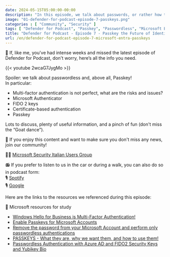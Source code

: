 ```yaml
---
date: 2024-05-15T05:00:00-00:00
description: "In this episode, we talk about passwords, or rather how to avoid passwords by moving towards the concept of passwordless!"
image: "01-defender-for-podcast-episode-7-passkeys.png"
categories : [ "Community", "Security" ]
tags: [ "Defender for Podcast", "Passkey", "Passwordless", "Microsoft Entra", "Video" ]
title: "Defender for Podcast - Episode 7 - Passkey the Future of Identity"
url: /en/defender-for-podcast-episode-7-microsoft-entra-passkeys
---
```

🚨 If, like me, you've had intense weeks and missed the latest episode of Defender for Podcast, don't worry, here’s all the info you need.

{{< youtube 2wcaG7JygMo >}}

Spoiler: we talk about passwordless and, above all, Passkey!  
In particular:
- Multi-factor authentication is not perfect, what are the risks and issues?
- Microsoft Authenticator
- FIDO 2 keys
- Certificate-based authentication
- Passkey

Lots to discuss, plenty of useful information, and a pinch of fun (don't miss the “Goat dance”).

🚨 If you enjoy this content and want to make sure you don't miss any news, join our community!

🥷🏻 [Microsoft Security Italian Users Group](https://www.linkedin.com/groups/9051256/)

📻 If you prefer to listen to us in the car or during a walk, you can also do so in podcast form:  
🎙️ [Spotify](https://open.spotify.com/show/6DYut6ML56sjtLJB6YGI7i)  
🎙️ [Google](https://podcasts.google.com/feed/aHR0cHM6Ly9hbmNob3IuZm0vcy83ZjFhMjQ3NC9wb2RjYXN0L3Jzcw?sa=X&ved=2ahUKEwjRsPbfnOP1AhW2yLsIHRYcDwkQ9sEGegQIARAC)

Here are the links to the resources we referenced during this episode:

📌 Microsoft resources for study
- [Windows Hello for Business is Multi-Factor Authentication!](https://youtu.be/pU-xzhdUnCA?si=GwaDHYNQoY0r_WTd) 
- [Enable Passkeys for Microsoft Accounts](https://www.nicolaferrini.it/ita/blog/1356-abilitare-passkey-per-i-microsoft-accounts.html) 
- [Remove the password from your Microsoft Account and perform only passwordless authentications](https://www.nicolaferrini.it/ita/blog/1344-rimuovere-la-password-dal-microsoft-account-ed-effettuare-solo-autenticazioni-passwordless.html)
- [PASSKEYS - What they are, why we want them, and how to use them!](https://youtu.be/RWcXKQcwBRY?si=wYtbP3JvB8QHnOWq)
- [Passwordless Authentication with Azure AD and FIDO2 Security Keys and Yubikey Bio](https://youtu.be/XJwGvqUYEkg?si=QyTHk-uwDbiTXEUO)
